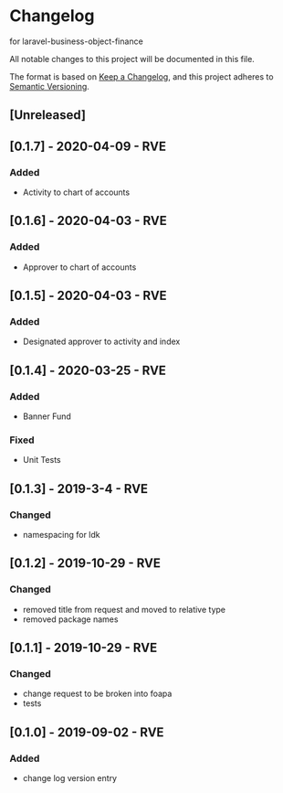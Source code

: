 # Changelog
for laravel-business-object-finance

All notable changes to this project will be documented in this file.

The format is based on [Keep a Changelog](https://keepachangelog.com/en/1.0.0/),
and this project adheres to [Semantic Versioning](https://semver.org/spec/v2.0.0.html).

## [Unreleased]

## [0.1.7] - 2020-04-09 - RVE
### Added 
- Activity to chart of accounts

## [0.1.6] - 2020-04-03 - RVE
### Added 
- Approver to chart of accounts

## [0.1.5] - 2020-04-03 - RVE
### Added 
- Designated approver to activity and index

## [0.1.4] - 2020-03-25 - RVE
### Added 
- Banner Fund
### Fixed 
- Unit Tests

## [0.1.3] - 2019-3-4 - RVE
### Changed 
- namespacing for ldk

## [0.1.2] - 2019-10-29 - RVE
### Changed 
- removed title from request and moved to relative type
- removed package names

## [0.1.1] - 2019-10-29 - RVE
### Changed 
- change request to be broken into foapa
- tests

## [0.1.0] - 2019-09-02 - RVE
### Added 
- change log version entry


